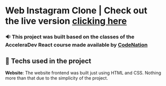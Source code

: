 # Web Instagram Clone | Check out the live version [clicking here](https://competent-wozniak-cf9154.netlify.app/)

### :sound: This project was built based on the classes of the AcceleraDev React course made available by [CodeNation](https://codenation.dev/)

## :straight_ruler: Techs used in the project

**Website**: The website frontend was built just using HTML and CSS. Nothing more than that due to the simplicity of the project.

